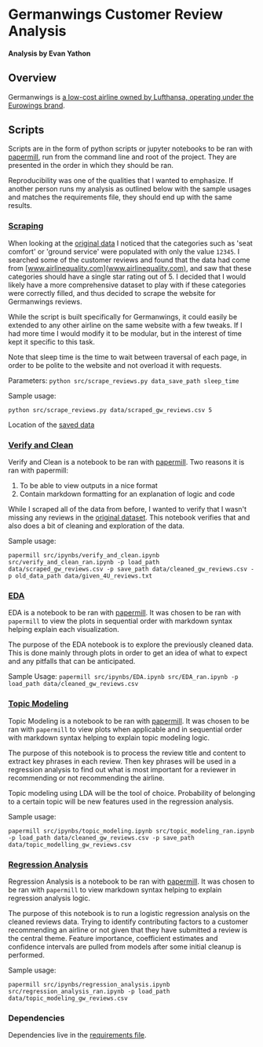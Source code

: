 # Germanwings Customer Review Analysis
#### Analysis by Evan Yathon

## Overview

Germanwings is [a low-cost airline owned by Lufthansa, operating under the Eurowings brand](https://en.wikipedia.org/wiki/Germanwings).  

## Scripts

Scripts are in the form of python scripts or jupyter notebooks to be ran with [papermill](https://github.com/nteract/papermill), run from the command line and root of the project.  They are presented in the order in which they should be ran.

Reproducibility was one of the qualities that I wanted to emphasize.  If another person runs my analysis as outlined below with the sample usages and matches the requirements file, they should end up with the same results.

### [Scraping](src/scrape_reviews.py)

When looking at the [original data](data/given_4U_reviews.txt) I noticed that the categories such as 'seat comfort' or 'ground service' were populated with only the value `12345`.  I searched some of the customer reviews and found that the data had come from [www.airlinequality.com](www.airlinequality.com), and saw that these categories should have a single star rating out of 5.  I decided that I would likely have a more comprehensive dataset to play with if these categories were correctly filled, and thus decided to scrape the website for Germanwings reviews.

While the script is built specifically for Germanwings, it could easily be extended to any other airline on the same website with a few tweaks.  If I had more time I would modify it to be modular, but in the interest of time kept it specific to this task.

Note that sleep time is the time to wait between traversal of each page, in order to be polite to the website and not overload it with requests.

Parameters:
`python src/scrape_reviews.py data_save_path sleep_time`

Sample usage:

```
python src/scrape_reviews.py data/scraped_gw_reviews.csv 5
```

Location of the [saved data](data/cleaned_gw_reviews.csv)

### [Verify and Clean](src/verify_and_clean_ran.ipynb)

Verify and Clean is a notebook to be ran with [papermill](https://github.com/nteract/papermill).  Two reasons it is ran with papermill:
1. To be able to view outputs in a nice format
2. Contain markdown formatting for an explanation of logic and code

While I scraped all of the data from before, I wanted to verify that I wasn't missing any reviews in the [original dataset](data/given_4U_reviews.txt).  This notebook verifies that and also does a bit of cleaning and exploration of the data.

Sample usage:

`papermill src/ipynbs/verify_and_clean.ipynb src/verify_and_clean_ran.ipynb -p load_path data/scraped_gw_reviews.csv -p save_path data/cleaned_gw_reviews.csv -p old_data_path data/given_4U_reviews.txt`

### [EDA](src/EDA_ran.ipynb)

EDA is a notebook to be ran with [papermill](https://github.com/nteract/papermill).  It was chosen to be ran with `papermill` to view the plots in sequential order with markdown syntax helping explain each visualization.

The purpose of the EDA notebook is to explore the previously cleaned data. This is done mainly through plots in order to get an idea of what to expect and any pitfalls that can be anticipated.

Sample Usage:
`papermill src/ipynbs/EDA.ipynb src/EDA_ran.ipynb -p load_path data/cleaned_gw_reviews.csv`

### [Topic Modeling](src/topic_modeling_ran.ipynb)

Topic Modeling is a notebook to be ran with [papermill](https://github.com/nteract/papermill).  It was chosen to be ran with `papermill` to view plots when applicable and in sequential order with markdown syntax helping to explain topic modeling logic.

The purpose of this notebook is to process the review title and content to extract key phrases in each review. Then key phrases will be used in a regression analysis to find out what is most important for a reviewer in recommending or not recommending the airline.

Topic modeling using LDA will be the tool of choice. Probability of belonging to a certain topic will be new features used in the regression analysis.

Sample usage:

`papermill src/ipynbs/topic_modeling.ipynb src/topic_modeling_ran.ipynb -p load_path data/cleaned_gw_reviews.csv -p save_path data/topic_modelling_gw_reviews.csv`

### [Regression Analysis](src/regression_analysis_ran.ipynb)

Regression Analysis is a notebook to be ran with [papermill](https://github.com/nteract/papermill).  It was chosen to be ran with `papermill` to view markdown syntax helping to explain regression analysis logic.

The purpose of this notebook is to run a logistic regression analysis on the cleaned reviews data.  Trying to identify contributing factors to a customer recommending an airline or not given that they have submitted a review is the central theme.  Feature importance, coefficient estimates and confidence intervals are pulled from models after some initial cleanup is performed.

Sample usage:

`papermill src/ipynbs/regression_analysis.ipynb src/regression_analysis_ran.ipynb -p load_path data/topic_modeling_gw_reviews.csv`

### Dependencies

Dependencies live in the [requirements file](requirements.txt).
